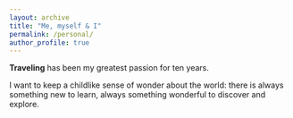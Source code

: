 ```yaml
---
layout: archive
title: "Me, myself & I"
permalink: /personal/
author_profile: true
---
```


**Traveling** has been my greatest passion for ten years.

I want to keep a childlike sense of wonder about the world: there is always something new to learn, always something wonderful to discover and explore.

